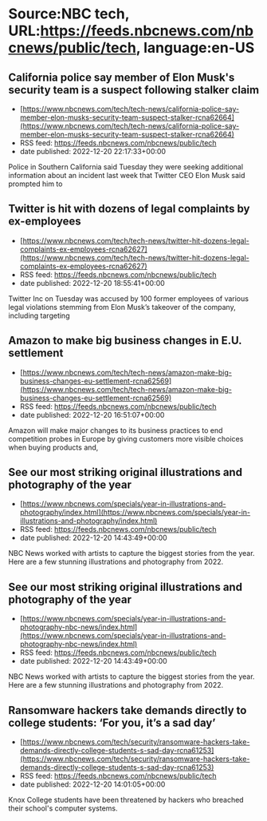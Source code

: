 # Source:NBC tech, URL:https://feeds.nbcnews.com/nbcnews/public/tech, language:en-US

## California police say member of Elon Musk's security team is a suspect following stalker claim
 - [https://www.nbcnews.com/tech/tech-news/california-police-say-member-elon-musks-security-team-suspect-stalker-rcna62664](https://www.nbcnews.com/tech/tech-news/california-police-say-member-elon-musks-security-team-suspect-stalker-rcna62664)
 - RSS feed: https://feeds.nbcnews.com/nbcnews/public/tech
 - date published: 2022-12-20 22:17:33+00:00

Police in Southern California said Tuesday they were seeking additional information about an incident last week that Twitter CEO Elon Musk said prompted him to

## Twitter is hit with dozens of legal complaints by ex-employees
 - [https://www.nbcnews.com/tech/tech-news/twitter-hit-dozens-legal-complaints-ex-employees-rcna62627](https://www.nbcnews.com/tech/tech-news/twitter-hit-dozens-legal-complaints-ex-employees-rcna62627)
 - RSS feed: https://feeds.nbcnews.com/nbcnews/public/tech
 - date published: 2022-12-20 18:55:41+00:00

Twitter Inc on Tuesday was accused by 100 former employees of various legal violations stemming from Elon Musk’s takeover of the company, including targeting

## Amazon to make big business changes in E.U. settlement
 - [https://www.nbcnews.com/tech/tech-news/amazon-make-big-business-changes-eu-settlement-rcna62569](https://www.nbcnews.com/tech/tech-news/amazon-make-big-business-changes-eu-settlement-rcna62569)
 - RSS feed: https://feeds.nbcnews.com/nbcnews/public/tech
 - date published: 2022-12-20 16:51:07+00:00

Amazon will make major changes to its business practices to end competition probes in Europe by giving customers more visible choices when buying products and,

## See our most striking original illustrations and photography of the year
 - [https://www.nbcnews.com/specials/year-in-illustrations-and-photography/index.html](https://www.nbcnews.com/specials/year-in-illustrations-and-photography/index.html)
 - RSS feed: https://feeds.nbcnews.com/nbcnews/public/tech
 - date published: 2022-12-20 14:43:49+00:00

NBC News worked with artists to capture the biggest stories from the year. Here are a few stunning illustrations and photography from 2022.

## See our most striking original illustrations and photography of the year
 - [https://www.nbcnews.com/specials/year-in-illustrations-and-photography-nbc-news/index.html](https://www.nbcnews.com/specials/year-in-illustrations-and-photography-nbc-news/index.html)
 - RSS feed: https://feeds.nbcnews.com/nbcnews/public/tech
 - date published: 2022-12-20 14:43:49+00:00

NBC News worked with artists to capture the biggest stories from the year. Here are a few stunning illustrations and photography from 2022.

## Ransomware hackers take demands directly to college students: ‘For you, it’s a sad day’
 - [https://www.nbcnews.com/tech/security/ransomware-hackers-take-demands-directly-college-students-s-sad-day-rcna61253](https://www.nbcnews.com/tech/security/ransomware-hackers-take-demands-directly-college-students-s-sad-day-rcna61253)
 - RSS feed: https://feeds.nbcnews.com/nbcnews/public/tech
 - date published: 2022-12-20 14:01:05+00:00

Knox College students have been threatened by hackers who breached their school's computer systems.


